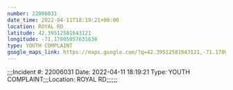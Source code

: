 ```yaml
---
number: 22006031
date_time: 2022-04-11T18:19:21+00:00
location: ROYAL RD
latitude: 42.39512581643121
longitude: -71.17805057631638
type: YOUTH COMPLAINT
google_maps_link: https://maps.google.com/?q=42.39512581643121,-71.17805057631638
---
```


;;;Incident #: 22006031  Date: 2022-04-11 18:19:21   Type: YOUTH COMPLAINT;;;Location: ROYAL RD;;;;;;
